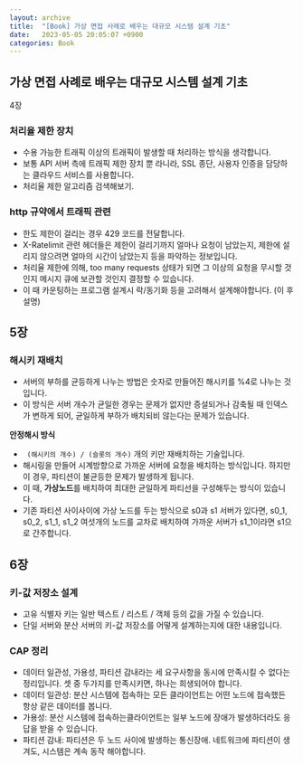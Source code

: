 ```yaml
---
layout: archive
title:  "[Book] 가상 면접 사례로 배우는 대규모 시스템 설계 기초"
date:   2023-05-05 20:05:07 +0900
categories: Book
---
```


## 가상 면접 사례로 배우는 대규모 시스템 설계 기초

4장
### 처리율 제한 장치
- 수용 가능한 트래픽 이상의 트래픽이 발생할 때 처리하는 방식을 생각합니다.
- 보통  API 서버 측에 트래픽 제한 장치 뿐 라니라, SSL 종단, 사용자 인증을 담당하는 클라우드 서비스를 사용합니다.
- 처리율 제한 알고리즘 검색해보기.
### http 규약에서 트래픽 관련
- 한도 제한이 걸리는 경우 429 코드를 전달합니다.
- X-Ratelimit 관련 헤더들은 제한이 걸리기까지 얼마나 요청이 남았는지, 제한에 설리지 않으려면 얼마의 시간이 남았는지 등을 파악하는 정보입니다.
- 처리율 제한에 의해, too many requests 상태가 되면 그 이상의 요청을 무시할 것인지 메시지 큐에 보관할 것인지 결정할 수 있습니다.
- 이 때 카운팅하는 프로그램 설계시 락/동기화 등을 고려해서 설계해야합니다. (이 후 설명)

## 5장
### 해시키 재배치
- 서버의 부하를 균등하게 나누는 방법은 숫자로 만들어진 해시키를 %4로 나누는 것입니다.
- 이 방식은 서버 개수가 균일한 경우는 문제가 없지만 증설되거나 감축될 때 인덱스가 변하게 되어, 균일하게 부하가 배치되비 않는다는 문제가 있습니다.

**안정해시 방식**
- ` (해시키의 개수) / (슬롯의 개수)` 개의 키만 재배치하는 기술입니다.
- 해시링을 만들어 시계방향으로 가까운 서버에 요청을 배치하는 방식입니다. 하지만 이 경우, 파티션이 불균등한 문제가 발생하게 됩니다.
- 이 때, **가상노드**를 배치하여 최대한 균일하게 파티선을 구성해두는 방식이 있습니다.
- 기존 파티션 사이사이에 가상 노드를 두는 방식으로 s0과 s1 서버가 있다면, s0_1, s0_2, s1_1, s1_2 여섯개의 노드를 교차로 배치하여 가까운 서버가 s1_1이라면 s1으로 간주합니다.

## 6장
### 키-값 저장소 설계
- 고유 식별자 키는 일반 텍스트 / 리스트 / 객체 등의 값을 가질 수 있습니다.
- 단일 서버와 분산 서버의 키-값 저장소를 어떻게 설계하는지에 대한 내용입니다.
### CAP 정리
- 데이터 일관성, 가용성, 파티션 감내라는 세 요구사항을 동시에 만족시킬 수 없다는 정리입니다. 셋 중 두가지를 만족시키면, 하나는 희생되어야 합니다.
- 데이터 일관성: 분산 시스템에 접속하는 모든 클라이언트는 어떤 노드에 접속했든 항상 같은 데이터를 봅니다.
- 가용성: 분산 시스템에 접속하는클라이언트는 일부 노드에 장애가 발생하더라도 응답을 받을 수 있습니다.
- 파티션 감내: 파티션은 두 노드 사이에 발생하는 통신장애. 네트워크에 파티션이 생겨도, 시스템은 계속 동작 해야합니다.
